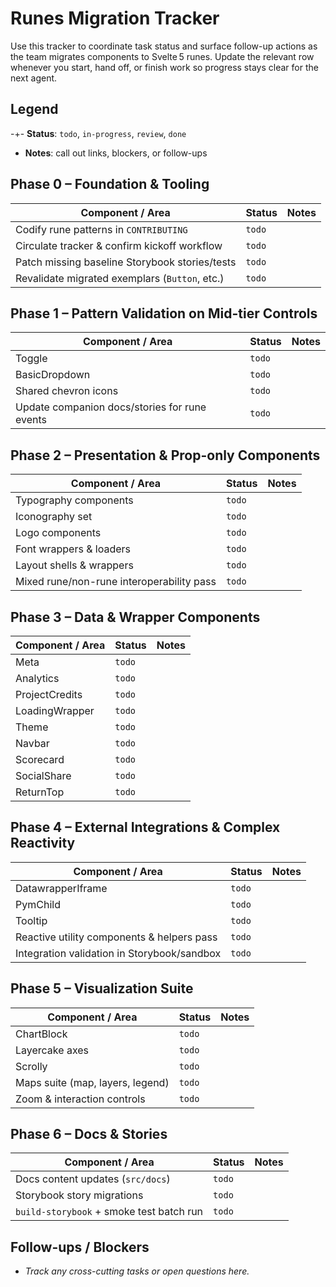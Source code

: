 # Runes Migration Tracker

Use this tracker to coordinate task status and surface follow-up actions as the team migrates components to Svelte 5 runes. Update the relevant row whenever you start, hand off, or finish work so progress stays clear for the next agent.

## Legend

-+- **Status**: `todo`, `in-progress`, `review`, `done`
- **Notes**: call out links, blockers, or follow-ups

## Phase 0 – Foundation & Tooling

| Component / Area                               | Status      | Notes |
| ---------------------------------------------- | ----------- | ----- |
| Codify rune patterns in `CONTRIBUTING`         | `todo`      |       |
| Circulate tracker & confirm kickoff workflow   | `todo`      |       |
| Patch missing baseline Storybook stories/tests | `todo`      |       |
| Revalidate migrated exemplars (`Button`, etc.) | `todo`      |       |

## Phase 1 – Pattern Validation on Mid-tier Controls

| Component / Area                               | Status      | Notes |
| ---------------------------------------------- | ----------- | ----- |
| Toggle                                         | `todo`      |       |
| BasicDropdown                                  | `todo`      |       |
| Shared chevron icons                           | `todo`      |       |
| Update companion docs/stories for rune events  | `todo`      |       |

## Phase 2 – Presentation & Prop-only Components

| Component / Area                          | Status      | Notes |
| ----------------------------------------- | ----------- | ----- |
| Typography components                     | `todo`      |       |
| Iconography set                           | `todo`      |       |
| Logo components                           | `todo`      |       |
| Font wrappers & loaders                   | `todo`      |       |
| Layout shells & wrappers                  | `todo`      |       |
| Mixed rune/non-rune interoperability pass | `todo`      |       |

## Phase 3 – Data & Wrapper Components

| Component / Area  | Status      | Notes |
| ----------------- | ----------- | ----- |
| Meta              | `todo`      |       |
| Analytics         | `todo`      |       |
| ProjectCredits    | `todo`      |       |
| LoadingWrapper    | `todo`      |       |
| Theme             | `todo`      |       |
| Navbar            | `todo`      |       |
| Scorecard         | `todo`      |       |
| SocialShare       | `todo`      |       |
| ReturnTop         | `todo`      |       |

## Phase 4 – External Integrations & Complex Reactivity

| Component / Area                            | Status      | Notes |
| ------------------------------------------- | ----------- | ----- |
| DatawrapperIframe                           | `todo`      |       |
| PymChild                                    | `todo`      |       |
| Tooltip                                     | `todo`      |       |
| Reactive utility components & helpers pass  | `todo`      |       |
| Integration validation in Storybook/sandbox | `todo`      |       |

## Phase 5 – Visualization Suite

| Component / Area               | Status      | Notes |
| ------------------------------ | ----------- | ----- |
| ChartBlock                     | `todo`      |       |
| Layercake axes                 | `todo`      |       |
| Scrolly                        | `todo`      |       |
| Maps suite (map, layers, legend) | `todo`      |       |
| Zoom & interaction controls    | `todo`      |       |

## Phase 6 – Docs & Stories

| Component / Area                         | Status      | Notes |
| ---------------------------------------- | ----------- | ----- |
| Docs content updates (`src/docs`)        | `todo`      |       |
| Storybook story migrations               | `todo`      |       |
| `build-storybook` + smoke test batch run | `todo`      |       |

## Follow-ups / Blockers

- _Track any cross-cutting tasks or open questions here._
